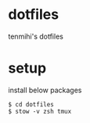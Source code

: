 # dotfiles

tenmihi's dotfiles

# setup

install below packages

```
$ cd dotfiles
$ stow -v zsh tmux
```
